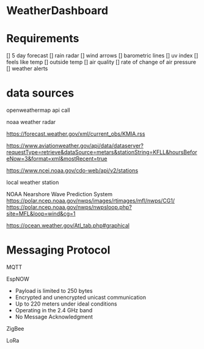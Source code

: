 # WeatherDashboard

# Requirements

[] 5 day forecast
[] rain radar
[] wind arrows
[] barometric lines
[] uv index
[] feels like temp
[] outside temp
[] air quality
[] rate of change of air pressure
[] weather alerts

# data sources

openweathermap api call

noaa weather radar

https://forecast.weather.gov/xml/current_obs/KMIA.rss

https://www.aviationweather.gov/api/data/dataserver?requestType=retrieve&dataSource=metars&stationString=KFLL&hoursBeforeNow=3&format=xml&mostRecent=true

https://www.ncei.noaa.gov/cdo-web/api/v2/stations

local weather station

NOAA Nearshore Wave Prediction System
https://polar.ncep.noaa.gov/nwps/images/rtimages/mfl/nwps/CG1/
https://polar.ncep.noaa.gov/nwps/nwpsloop.php?site=MFL&loop=wind&cg=1

https://ocean.weather.gov/Atl_tab.php#graphical

# Messaging Protocol

MQTT

EspNOW
- Payload is limited to 250 bytes
- Encrypted and unencrypted unicast communication
- Up to 220 meters under ideal conditions
- Operating in the 2.4 GHz band
- No Message Acknowledgment

ZigBee

LoRa
